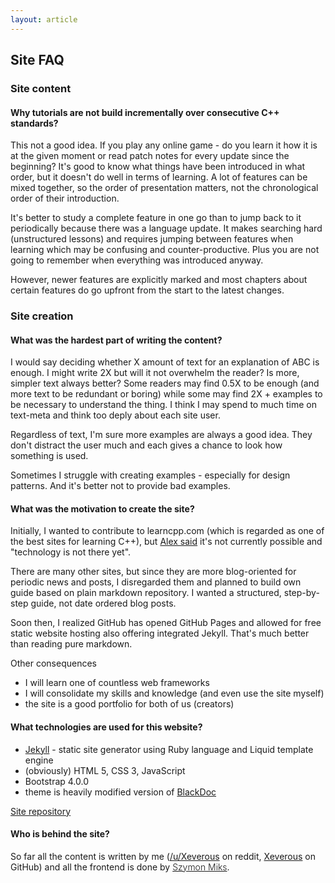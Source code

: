 ```yaml
---
layout: article
---
```


## Site FAQ

### Site content

#### Why tutorials are not build incrementally over consecutive C++ standards?

This not a good idea. If you play any online game - do you learn it how it is at the given moment or read patch notes for every update since the beginning? It's good to know what things have been introduced in what order, but it doesn't do well in terms of learning. A lot of features can be mixed together, so the order of presentation matters, not the chronological order of their introduction.

It's better to study a complete feature in one go than to jump back to it periodically because there was a language update. It makes searching hard (unstructured lessons) and requires jumping between features when learning which may be confusing and counter-productive. Plus you are not going to remember when everything was introduced anyway.

However, newer features are explicitly marked and most chapters about certain features do go upfront from the start to the latest changes.

### Site creation

#### What was the hardest part of writing the content?

I would say deciding whether X amount of text for an explanation of ABC is enough. I might write 2X but will it not overwhelm the reader? Is more, simpler text always better? Some readers may find 0.5X to be enough (and more text to be redundant or boring) while some may find 2X + examples to be necessary to understand the thing. I think I may spend to much time on text-meta and think too deply about each site user.

Regardless of text, I'm sure more examples are always a good idea. They don't distract the user much and each gives a chance to look how something is used.

Sometimes I struggle with creating examples - especially for design patterns. And it's better not to provide bad examples.

#### What was the motivation to create the site?

Initially, I wanted to contribute to learncpp.com (which is regarded as one of the best sites for learning C++), but [Alex said](http://www.learncpp.com/site-news/find-something-wrong/comment-page-2/#comment-310505) it's not currently possible and "technology is not there yet".

There are many other sites, but since they are more blog-oriented for periodic news and posts, I disregarded them and planned to build own guide based on plain markdown repository. I wanted a structured, step-by-step guide, not date ordered blog posts.

Soon then, I realized GitHub has opened GitHub Pages and allowed for free static website hosting also offering integrated Jekyll. That's much better than reading pure markdown.

Other consequences

- I will learn one of countless web frameworks
- I will consolidate my skills and knowledge (and even use the site myself)
- the site is a good portfolio for both of us (creators)

#### What technologies are used for this website?

- [Jekyll](https://jekyllrb.com/) - static site generator using Ruby language and Liquid template engine
- (obviously) HTML 5, CSS 3, JavaScript
- Bootstrap 4.0.0
- theme is heavily modified version of [BlackDoc](https://github.com/karloespiritu/BlackDoc)

[Site repository](https://github.com/Xeverous/Xeverous.github.io)

#### Who is behind the site?

So far all the content is written by me ([/u/Xeverous](https://www.reddit.com/user/Xeverous/) on reddit, [Xeverous](https://github.com/Xeverous) on GitHub) and all the frontend is done by <a style="font-weight: 300 !important;" href="mailto:miks.szymon@gmail.com">Szymon Miks</a>.

